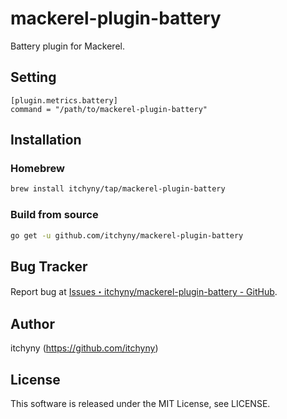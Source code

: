 # mackerel-plugin-battery
Battery plugin for Mackerel.

## Setting
```
[plugin.metrics.battery]
command = "/path/to/mackerel-plugin-battery"
```

## Installation
### Homebrew
```sh
brew install itchyny/tap/mackerel-plugin-battery
```

### Build from source
```bash
go get -u github.com/itchyny/mackerel-plugin-battery
```

## Bug Tracker
Report bug at [Issues・itchyny/mackerel-plugin-battery - GitHub](https://github.com/itchyny/mackerel-plugin-battery/issues).

## Author
itchyny (https://github.com/itchyny)

## License
This software is released under the MIT License, see LICENSE.
